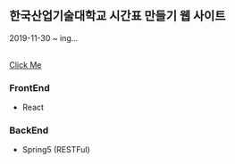 ## 한국산업기술대학교 시간표 만들기 웹 사이트
2019-11-30 ~ ing...


</br>
<a href="http://13.125.253.127:8080/kpu-schedule/"> Click Me </a>


### FrontEnd 
* React

### BackEnd 
* Spring5 (RESTFul)